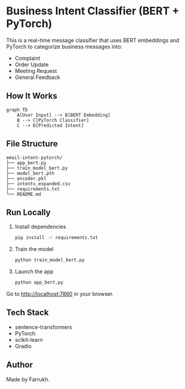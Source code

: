 # Business Intent Classifier (BERT + PyTorch)

This is a real-time message classifier that uses BERT embeddings and PyTorch to categorize business messages into:

- Complaint  
- Order Update  
- Meeting Request  
- General Feedback  

## How It Works

```mermaid
graph TD
    A[User Input] --> B[BERT Embedding]
    B --> C[PyTorch Classifier]
    C --> D[Predicted Intent]
```

## File Structure

```text
email-intent-pytorch/
├── app_bert.py
├── train_model_bert.py
├── model_bert.pth
├── encoder.pkl
├── intents_expanded.csv
├── requirements.txt
└── README.md
```

## Run Locally

1. Install dependencies

    ```bash
    pip install -r requirements.txt
    ```

1. Train the model

    ```bash
    python train_model_bert.py
    ```

1. Launch the app

    ```bash
    python app_bert.py
    ```

Go to [http://localhost:7860](http://localhost:7860) in your browser.

## Tech Stack

- sentence-transformers  
- PyTorch  
- scikit-learn  
- Gradio

## Author

Made by Farrukh.
